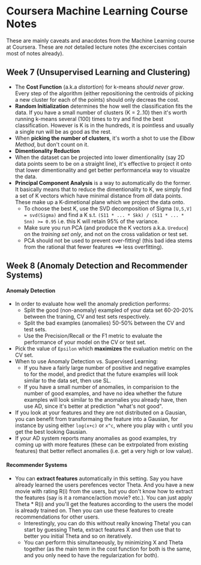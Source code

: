 # Coursera Machine Learning Course Notes

These are mainly caveats and anacdotes from the Machine Learning course at Coursera. These are *not* detailed lecture notes (the excercises contain most of notes already).

## Week 7 (Unsupervised Learning and Clustering)
* The **Cost Function** (a.k.a *distortion*) for k-means *should never grow*. Every step of the algorithm (either repositioning the centroids of picking a new cluster for each of the points) should only decreas the cost.
* **Random Initialization** determines the how well the classification fits the data. If you have a small number of clusters (K = 2..10) then it's worth running k-means several (100) times to try and find the best classification. However is K is in the hundreds, it is pointless and usually a single run will be as good as the rest.
* When **picking the number of clusters**, it's worth a shot to use the *Elbow Method*, but don't count on it.
* **Dimentionality Reduction**
 * When the dataset can be projected into lower dimentionality (say 2D data points seem to be on a straight line), it's effective to project it onto that lower dimentionality and get better performance\a way to visualze the data.
 * **Principal Component Analysis** is a way to automatically do the former. It basically means that to reduce the dimentionality to K, we simply find a set of K vectors which have minimal distance from *all* data points. These make up a K-dimetional plane which we project the data onto.
   * To choose the best K, use the SVD decomposition of Sigma `[U,S,V] = svd(Sigma)` and find a K s.t. `(S11 * ... * Skk) / (S11 * ... * Snn) >= 0.95` i.e. this K will retain 95% of the variance.
    * Make sure you run PCA (and produce the K vectors a.k.a. `Ureduce`) on the *training set only*, and not on the cross validation or test set.
    * PCA should not be used to prevent over-fitting! (this bad idea stems from the rational that fewer features ==> less overfitting).

## Week 8 (Anomaly Detection and Recommender Systems)
#### Anomaly Detection
* In order to evaluate how well the anomaly prediction performs:
  * Split the good (non-anomaly) exampled of your data set 60-20-20% between the traning, CV and test sets respectively.
  * Split the bad examples (anomalies) 50-50% between the CV and test sets.
  * Use the Precision/Recall or the F1 metric to evaluate the performance of your model on the CV or test set. 
* Pick the value of `Epsilon` which **maximizes** the evaluation metric on the CV set.
* When to use Anomaly Detection vs. Supervised Learning:
  * If you have a fairly large number of positive and negative examples to for the model, and predict that the future examples will look similar to the data set, then use SL.
  * If you have a small number of anomalies, in comparision to the number of good examples, and have no idea whether the future examples will look similar to the anomalies you already have, then use AD, since it's better at prediction "what's not good".
* If you look at your features and they are not distributed on a Gausian, you can benefit from transformaing the feature into a Gausian, for instance by using either `log(x+c)` or `x^c`, where you play with `c` until you get the best looking Gausian. 
* If your AD system reports many anomalies as good examples, try coming up with more features (these can be extrpolated from existing features) that better reflect anomalies (i.e. get a very high or low value).

#### Recommender Systems
* You can **extract features** automatically in this setting. Say you have already learned the users perefences vector Theta. And you have a new movie with rating R(i) from the users, but you don't know how to extract the features (say is it a romance/action movie? etc.). You can just apply Theta * R(i) and you'll get the features according to the users the model is already trained on. Then you can use these features to create recommendations for other users.
   * Interestingly, you can do this without really knowing Theta! you can start by guessing Theta, extract features X and then use that to better you initial Theta and so on iteratively.
   * You can perform this simultaneously, by minimizing X and Theta together (as the main term in the cost function for both is the same, and you only need to have the regularization for both).
